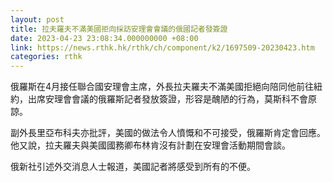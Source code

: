 ```yaml
---
layout: post
title: 拉夫羅夫不滿美國拒向採訪安理會會議的俄國記者發簽證
date: 2023-04-23 23:08:34.000000000 +08:00
link: https://news.rthk.hk/rthk/ch/component/k2/1697509-20230423.htm
categories: rthk
---
```


俄羅斯在4月接任聯合國安理會主席，外長拉夫羅夫不滿美國拒絕向陪同他前往紐約，出席安理會會議的俄羅斯記者發放簽證，形容是醜陋的行為，莫斯科不會原諒。

副外長里亞布科夫亦批評，美國的做法令人憤慨和不可接受，俄羅斯肯定會回應。他又說，拉夫羅夫與美國國務卿布林肯沒有計劃在安理會活動期間會談。

俄新社引述外交消息人士報道，美國記者將感受到所有的不便。
